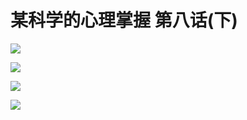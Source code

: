# 某科学的心理掌握 第八话(下)

![](https://cnindex.github.io/Mental-Out/images/08/4.jpg)

![](https://cnindex.github.io/Mental-Out/images/08/5.jpg)

![](https://cnindex.github.io/Mental-Out/images/08/6.jpg)

![](https://cnindex.github.io/Mental-Out/images/04/0.jpg)
